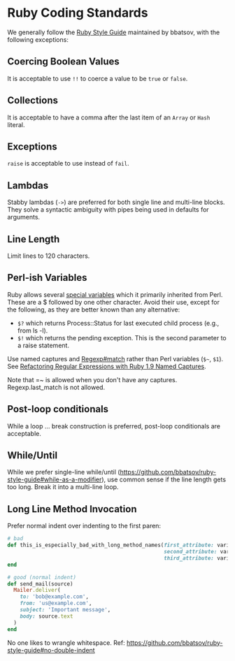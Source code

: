 # Ruby Coding Standards

We generally follow the [Ruby Style Guide](https://github.com/bbatsov/ruby-style-guide) maintained by bbatsov, with the following exceptions:

## Coercing Boolean Values
It is acceptable to use `!!` to coerce a value to be `true` or `false`.

## Collections
It is acceptable to have a comma after the last item of an `Array` or `Hash` literal.

## Exceptions
`raise` is acceptable to use instead of `fail`.

## Lambdas
Stabby lambdas (`->`) are preferred for both single line and multi-line blocks. They solve a syntactic ambiguity with pipes being used in defaults for arguments.

## Line Length
Limit lines to 120 characters.

## Perl-ish Variables
Ruby allows several [special variables](http://ruby.wikia.com/wiki/Special_variable) which it primarily inherited from Perl. These are a $ followed by one other character. Avoid their use, except for the following, as they are better known than any alternative:
- `$?` which returns Process::Status for last executed child process (e.g., from ls -l).
- `$!` which returns the pending exception. This is the second parameter to a raise statement.

Use named captures and [Regexp#match](http://ruby-doc.org/core-2.2.0/Regexp.html#method-i-match) rather than Perl variables (`$~`, `$1`). See [Refactoring Regular Expressions with Ruby 1.9 Named Captures](https://www.bignerdranch.com/blog/refactoring-regular-expressions-with-ruby-1-9-named-captures/).

Note that =~ is allowed when you don't have any captures. Regexp.last_match is not allowed.

## Post-loop conditionals
While a loop … break construction is preferred, post-loop conditionals are acceptable.

## While/Until
While we prefer single-line while/until (https://github.com/bbatsov/ruby-style-guide#while-as-a-modifier), use common sense if the line length gets too long. Break it into a multi-line loop.

## Long Line Method Invocation
Prefer normal indent over indenting to the first paren:
```ruby
# bad
def this_is_especially_bad_with_long_method_names(first_attribute: variable_foo,
                                                  second_attribute: variable_bar,
                                                  third_attribute: variable_baz)
end

# good (normal indent)
def send_mail(source)
  Mailer.deliver(
    to: 'bob@example.com',
    from: 'us@example.com',
    subject: 'Important message',
    body: source.text
  )
end
```
No one likes to wrangle whitespace. Ref: https://github.com/bbatsov/ruby-style-guide#no-double-indent
